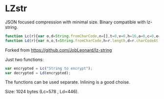# LZstr
JSON focused compression with minimal size. Binary compatible with lz-string.

```javascript
function Lc(r){var o,d=String.fromCharCode,n=[],t=0,v=0,h=16,a=0,c=0,e={},f=!0,u=0,i=0,C={v:3,d:{}},g=3,p=4;function s(r,o){for(var a=0;o>>=1;a++)t=r>>a&1|t<<1,++v===h&&(v=0,n.push(d(t)),t=0)}for(s(c=(u=r.charCodeAt(0))<256?0:1,p),s(u,c?65536:256),e[u]=C,a=1;a<r.length;a++)44===(u=r.charCodeAt(a))&&0===i?(o=!1,i=1):o=C.d[u],o?C=o:(44!==u&&(i=0),f?f=!1:s(c=C.v,p),e[u]||(++g>=p&&(p<<=1),s(c=u<256?0:1,p),s(u,c?65536:256),e[u]={v:g,d:{}},f=!0),C.d[u]={v:++g,d:{}},g>=p&&(p<<=1),C=e[u]);return f||s(C.v,p),e[u]||(++g>=p&&(p<<=1),s(c=u<256?0:1,p),s(u,256<<c)),++g>=p&&(p<<=1),s(2,p),t<<=h-v,n.push(d(t)),n.join("")}
function Ld(r){var n,o,t=String.fromCharCode,h=r.length,d=r.charCodeAt.bind(r),e=["","",""],f=4,a=4,i=3,c=[],u=0,v=2,C=0,g=d(0),s=16,A=1,l=()=>{for(;C!=v;)u+=(g>>--s&1)<<C++,0==s&&(s=16,g=d(A++))};for(l(),v=8*u+8,u=C=0,l(),o=t(u),e[3]=o,c.push(o);A<=h;){if(v=i,u=C=0,l(),u<2)v=8+8*u,u=C=0,l(),e[a]=t(u),u=a++,0==--f&&(f=1<<i++);else if(2==u)return c.join("");n=u<e.length?e[u]:o+o.charAt(0),c.push(n),e[a++]=o+n.charAt(0),o=n,0==--f&&(f=1<<i++)}}
```

Forked from https://github.com/JobLeonard/lz-string

Just two functions:
```javascript
var encrypted = Lc("String to encrypt");
var decrypted = Ld(encrypted);
```

The functions can be used separate. Inlining is a good choise.

Size: 1024 bytes (Lc=578 , Ld=446).
